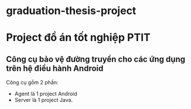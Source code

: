 # graduation-thesis-project

# Project đồ án tốt nghiệp PTIT 
## Công cụ bảo vệ đường truyền cho các ứng dụng trên hệ điều hành Android

Công cụ gồm 2 phần:
  * Agent là 1 project Android
  * Server là 1 project Java.
